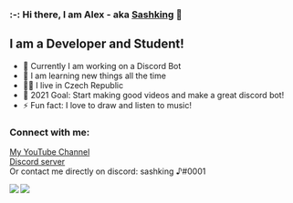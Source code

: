 ### :-: Hi there, I am Alex - aka [Sashking](https://www.youtube.com/channel/UCuy4Q-mmXH6LodRExXvVGLw) 👋

## I am a Developer and Student!
- 🔭 Currently I am working on a Discord Bot
- 🌱 I am learning new things all the time
- 👨‍🎓 I live in Czech Republic
- 💫 2021 Goal: Start making good videos and make a great discord bot!
- ⚡ Fun fact: I love to draw and listen to music!

### Connect with me:
[My YouTube Channel](https://www.youtube.com/channel/UCuy4Q-mmXH6LodRExXvVGLw)
</br>
[Discord server](https://discord.gg/ruH6f74Cjd)
</br>
Or contact me directly on discord: sashking ♪#0001

<a href="https://github.com/anuraghazra/github-readme-stats">
  <img align="left" src="https://github-readme-stats.vercel.app/api?username=sashking&show_icons=true&hide_border=true&theme=radical" />
</a>
<a href="https://github.com/anuraghazra/github-readme-stats">
  <img align="left" src="https://github-readme-stats.vercel.app/api/top-langs/?username=sashking&show_icons=true&hide_border=true&layout=compact&theme=radical" />
</a>